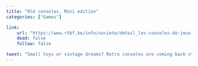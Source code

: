 ```yaml
---
title: "Old consoles, Mini edition"
categories: ["Games"]

link:
    url: "https://www.rtbf.be/info/societe/detail_les-consoles-de-jeux-reeditees-veritable-revolution-ou-plat-rechauffe?id=9364370"
    dead: false
    follow: false

tweet: "Small toys or vintage dreams? Retro consoles are coming back stronger than ever."
---
```

